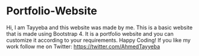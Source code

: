 # Portfolio-Website
Hi, I am Tayyeba and this website was made by me.
This is a basic website that is made using Bootstrap 4. It is a portfolio website and you can customize it according to your requirements.
Happy Coding!
If you like my work follow me on Twitter: https://twitter.com/AhmedTayyeba
